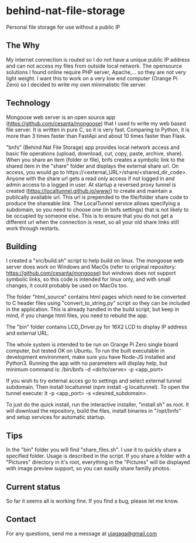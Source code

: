 # behind-nat-file-storage
Personal file storage for use without a public IP

## The Why
My internet connection is routed so I do not have a unique public IP address and can not access my files from outside local network. The opensource solutions I found online require PHP server, Apache,... so they are not very light weight. I want this to work on a very low end computer (Orange Pi Zero) so I decided to write my own minimalistic file server.

## Technology
Mongoose web server is an open source app (https://github.com/cesanta/mongoose) that I used to write my web based file server. It is written in pure C, so it is very fast. Comparing to Python, it is more than 3 times faster than FastApi and about 10 times faster than Flask. 

"bnfs" (Behind Nat File Storage) app provides local network access and basic file operations (upload, download, cut, copy, paste, archive, share). When you share an item (folder or file), bnfs creates a symbolic link to the shared item in the "share" folder and displays the external share url. On access, you would go to https://<external_URL>/share/<shared_dir_code>. Anyone with the share url gets a read only access if not logged in and admin access to a logged in user.
At startup a reversed proxy tunnel is created (https://localtunnel.github.io/www/) to create and maintain a publically available url. This url is prepended to the file/folder share code to produce the shareable link. The LocalTunnel service allows specifying a subdomain, so you need to choose one (in bnfs settings) that is not likely to be occupied by someone else. This is to ensure that you do not get a different url when the connection is reset, so all your old share links still work through restarts.

## Building
I created a "src/build.sh" script to help build on linux. The mongoose web server does work on Windows and MacOs (refer to original repository: https://github.com/cesanta/mongoose) but windows does not support symbolic links, so this code is intended for linux only, and with small changes, it could probably be used on MacOs too.

The folder "html_source" contains html pages which need to be converted to C header files using "convert_to_string.py" script so they can be included in the application. This is already handled in the build script, but keep in mind, if you change html files, you need to rebuild the app. 

The "bin" folder contains LCD_Driver.py for 16X2 LCD to display IP address and external URL.

The whole system is intended to be run on Orange Pi Zero single board computer, but tested OK on Ubuntu. 
To run the built executable in development environment, make sure you have Node-JS installed and Python3. 
Running the app with no parameters will display help, but minimum command is: /bin/bnfs -d <dir/to/serve> -p <app_port>

If you wish to try external acces go to settings and select external tunnel subdomain.
Then install localtunnel (npm install -g localtunnel). To open the tunnel execute: lt -p <app_port> -s <desired_subdomain>.

To just do the quick install, run the interactive installer, "install.sh" as root. It will download the repository, build the files, install binaries in "/opt/bnfs" and setup services for automatic startup.

## Tips
In the "bin" folder you will find "share_files.sh". I use it to quickly share a specified folder. Usage is described in the script.
If you share a folder with a "Pictures" directory in it's root, everything in the "Pictures" will be displayed with image preview support, so you can easilly share familly photos.

## Current status
So far it seems all is working fine. If you find a bug, please let me know.

## Contact
For any questions, send me a message at ujagaga@gmail.com
